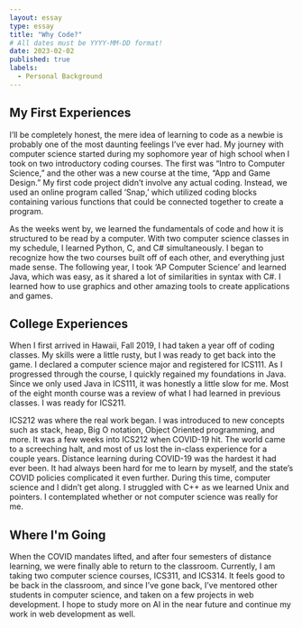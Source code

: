 ```yaml
---
layout: essay
type: essay
title: "Why Code?"
# All dates must be YYYY-MM-DD format!
date: 2023-02-02
published: true
labels:
  - Personal Background
---
```


## My First Experiences
I’ll be completely honest, the mere idea of learning to code as a newbie is probably one of the most daunting feelings I’ve ever had. My journey with computer science started during my sophomore year of high school when I took on two introductory coding courses. The first was “Intro to Computer Science,” and the other was a new course at the time, “App and Game Design.” My first code project didn’t involve any actual coding. Instead, we used an online program called ‘Snap,’ which utilized coding blocks containing various functions that could be connected together to create a program.

As the weeks went by, we learned the fundamentals of code and how it is structured to be read by a computer. With two computer science classes in my schedule, I learned Python, C, and C# simultaneously. I began to recognize how the two courses built off of each other, and everything just made sense. The following year, I took ‘AP Computer Science’ and learned Java, which was easy, as it shared a lot of similarities in syntax with C#. I learned how to use graphics and other amazing tools to create applications and games.


## College Experiences
When I first arrived in Hawaii, Fall 2019, I had taken a year off of coding classes. My skills were a little rusty, but I was ready to get back into the game. I declared a computer science major and registered for ICS111. As I progressed through the course, I quickly regained my foundations in Java. Since we only used Java in ICS111, it was honestly a little slow for me. Most of the eight month course was a review of what I had learned in previous classes. I was ready for ICS211.

ICS212 was where the real work began. I was introduced to new concepts such as stack, heap, Big O notation, Object Oriented programming, and more. It was a few weeks into ICS212 when COVID-19 hit. The world came to a screeching halt, and most of us lost the in-class experience for a couple years. Distance learning during COVID-19 was the hardest it had ever been. It had always been hard for me to learn by myself, and the state’s COVID policies complicated it even further. During this time, computer science and I didn’t get along. I struggled with C++ as we learned Unix and pointers. I contemplated whether or not computer science was really for me.


## Where I'm Going
When the COVID mandates lifted, and after four semesters of distance learning, we were finally able to return to the classroom. Currently, I am taking two computer science courses, ICS311, and ICS314. It feels good to be back in the classroom, and since I’ve gone back, I’ve mentored other students in computer science, and taken on a few projects in web development. I hope to study more on AI in the near future and continue my work in web development as well.
